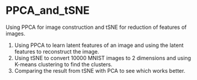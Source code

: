 # PPCA_and_tSNE
Using PPCA for image construction and tSNE for reduction of features of images.

1. Using PPCA to learn latent features of an image and using the latent features to reconstruct the image. 
2. Using tSNE to convert 10000 MNIST images to 2 dimensions and using K-means clustering to find the clusters. 
3. Comparing the result from tSNE with PCA to see which works better.
